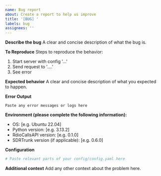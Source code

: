 ```yaml
---
name: Bug report
about: Create a report to help us improve
title: '[BUG] '
labels: bug
assignees: ''
---
```


**Describe the bug**
A clear and concise description of what the bug is.

**To Reproduce**
Steps to reproduce the behavior:
1. Start server with config '...'
2. Send request to '....'
3. See error

**Expected behavior**
A clear and concise description of what you expected to happen.

**Error Output**
```
Paste any error messages or logs here
```

**Environment (please complete the following information):**
- OS: [e.g. Ubuntu 22.04]
- Python version: [e.g. 3.13.2]
- RdioCallsAPI version: [e.g. 0.1.0]
- SDRTrunk version (if applicable): [e.g. 0.6.0]

**Configuration**
```yaml
# Paste relevant parts of your config/config.yaml here
```

**Additional context**
Add any other context about the problem here.